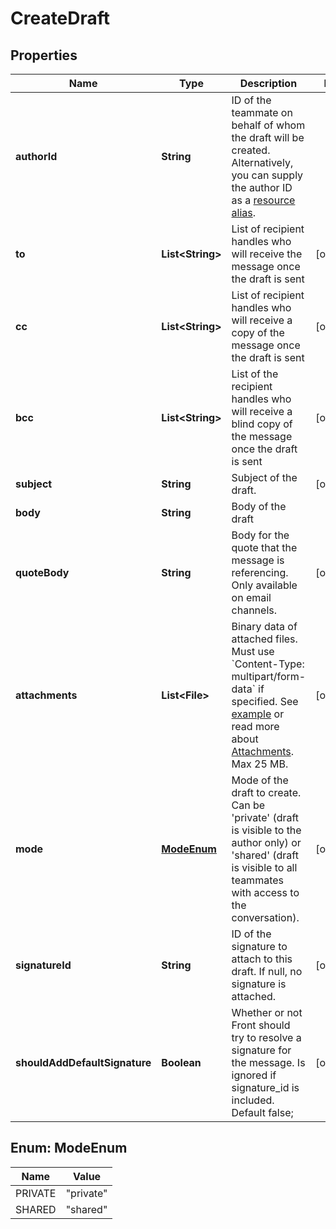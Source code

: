 

# CreateDraft


## Properties

| Name | Type | Description | Notes |
|------------ | ------------- | ------------- | -------------|
|**authorId** | **String** | ID of the teammate on behalf of whom the draft will be created. Alternatively, you can supply the author ID as a [resource alias](https://dev.frontapp.com/docs/resource-aliases-1). |  |
|**to** | **List&lt;String&gt;** | List of recipient handles who will receive the message once the draft is sent |  [optional] |
|**cc** | **List&lt;String&gt;** | List of recipient handles who will receive a copy of the message once the draft is sent |  [optional] |
|**bcc** | **List&lt;String&gt;** | List of the recipient handles who will receive a blind copy of the message once the draft is sent |  [optional] |
|**subject** | **String** | Subject of the draft. |  [optional] |
|**body** | **String** | Body of the draft |  |
|**quoteBody** | **String** | Body for the quote that the message is referencing. Only available on email channels. |  [optional] |
|**attachments** | **List&lt;File&gt;** | Binary data of attached files. Must use &#x60;Content-Type: multipart/form-data&#x60; if specified. See [example](https://gist.github.com/hdornier/e04d04921032e98271f46ff8a539a4cb) or read more about [Attachments](https://dev.frontapp.com/docs/attachments-1). Max 25 MB. |  [optional] |
|**mode** | [**ModeEnum**](#ModeEnum) | Mode of the draft to create. Can be &#39;private&#39; (draft is visible to the author only) or &#39;shared&#39; (draft is visible to all teammates with access to the conversation). |  [optional] |
|**signatureId** | **String** | ID of the signature to attach to this draft. If null, no signature is attached. |  [optional] |
|**shouldAddDefaultSignature** | **Boolean** | Whether or not Front should try to resolve a signature for the message. Is ignored if signature_id is included. Default false; |  [optional] |



## Enum: ModeEnum

| Name | Value |
|---- | -----|
| PRIVATE | &quot;private&quot; |
| SHARED | &quot;shared&quot; |



